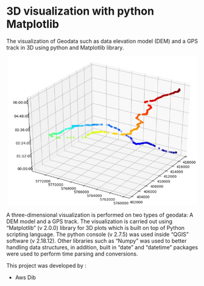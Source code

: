 # 3D visualization with python Matplotlib
The visualization of Geodata such as data elevation model (DEM) and a GPS track in 3D using python and Matplotlib library.

<p align="center">
  <img src="/images/track.JPG", width="500"/>  
</p>

 A three-dimensional visualization is performed on two types of geodata: A DEM model and a GPS track. The visualization is carried out using “Matplotlib” (v 2.0.0) library for 3D plots which is built on top of Python scripting language. The python console (v 2.7.5) was used inside “QGIS” software (v 2.18.12). Other libraries such as “Numpy” was used to better handling data structures, in addition, built in “date” and “datetime” packages were used to perform time parsing and conversions.
 
 This project was developed by :
<ul>
  <li>Aws Dib</li>
</ul>
